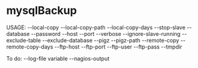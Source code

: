 # mysqlBackup

USAGE:
--local-copy
--local-copy-path
--local-copy-days
--stop-slave
--database
--password
--host
--port
--verbose
--ignore-slave-running
--exclude-table
--exclude-database
--pigz
--pigz-path
--remote-copy
--remote-copy-days
--ftp-host
--ftp-port
--ftp-user
--ftp-pass
--tmpdir

To do:
--log-file variable
--nagios-output
